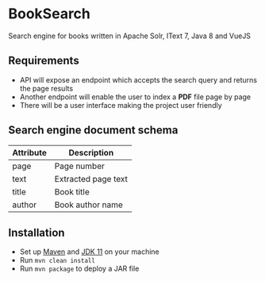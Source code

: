 # BookSearch
Search engine for books written in Apache Solr, IText 7, Java 8 and VueJS

## Requirements
* API will expose an endpoint which accepts the search query and returns the page results
* Another endpoint will enable the user to index a **PDF** file page by page
* There will be a user interface making the project user friendly

## Search engine document schema
| Attribute | Description         |
| ----------| ------------------- |
| page      | Page number         |
| text      | Extracted page text |
| title     | Book title          |
| author    | Book author name    |

## Installation
* Set up [Maven](https://maven.apache.org/download.cgi) and [JDK 11](https://adoptopenjdk.net/) on your machine
* Run `mvn clean install`
* Run `mvn package` to deploy a JAR file

